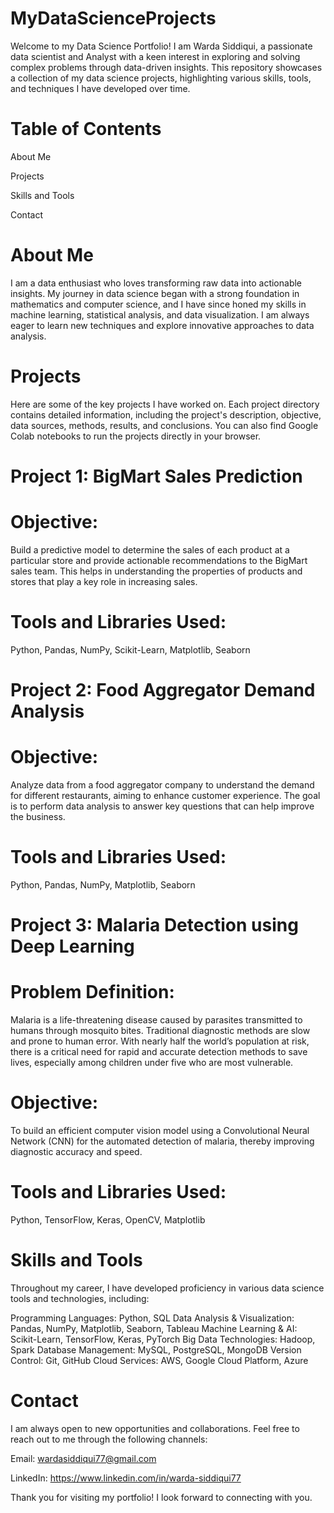 # MyDataScienceProjects
Welcome to my Data Science Portfolio! I am Warda Siddiqui, a passionate data scientist and Analyst with a keen interest in exploring and solving complex problems through data-driven insights. This repository showcases a collection of my data science projects, highlighting various skills, tools, and techniques I have developed over time.

# Table of Contents
About Me

Projects

Skills and Tools

Contact

# About Me
I am a data enthusiast who loves transforming raw data into actionable insights. My journey in data science began with a strong foundation in mathematics and computer science, and I have since honed my skills in machine learning, statistical analysis, and data visualization. I am always eager to learn new techniques and explore innovative approaches to data analysis.

# Projects
Here are some of the key projects I have worked on. Each project directory contains detailed information, including the project's description, objective, data sources, methods, results, and conclusions. You can also find Google Colab notebooks to run the projects directly in your browser.

# Project 1: BigMart Sales Prediction

# Objective: 
Build a predictive model to determine the sales of each product at a particular store and provide actionable recommendations to the BigMart sales team. This helps in understanding the properties of products and stores that play a key role in increasing sales.
# Tools and Libraries Used: 
Python, Pandas, NumPy, Scikit-Learn, Matplotlib, Seaborn

# Project 2: Food Aggregator Demand Analysis

# Objective: 
Analyze data from a food aggregator company to understand the demand for different restaurants, aiming to enhance customer experience. The goal is to perform data analysis to answer key questions that can help improve the business.
# Tools and Libraries Used: 
Python, Pandas, NumPy, Matplotlib, Seaborn

# Project 3: Malaria Detection using Deep Learning

# Problem Definition: 
Malaria is a life-threatening disease caused by parasites transmitted to humans through mosquito bites. Traditional diagnostic methods are slow and prone to human error. With nearly half the world’s population at risk, there is a critical need for rapid and accurate detection methods to save lives, especially among children under five who are most vulnerable.
# Objective: 
To build an efficient computer vision model using a Convolutional Neural Network (CNN) for the automated detection of malaria, thereby improving diagnostic accuracy and speed.
# Tools and Libraries Used: 
Python, TensorFlow, Keras, OpenCV, Matplotlib


# Skills and Tools
Throughout my career, I have developed proficiency in various data science tools and technologies, including:

Programming Languages: Python, SQL
Data Analysis & Visualization: Pandas, NumPy, Matplotlib, Seaborn, Tableau
Machine Learning & AI: Scikit-Learn, TensorFlow, Keras, PyTorch
Big Data Technologies: Hadoop, Spark
Database Management: MySQL, PostgreSQL, MongoDB
Version Control: Git, GitHub
Cloud Services: AWS, Google Cloud Platform, Azure


# Contact
I am always open to new opportunities and collaborations. Feel free to reach out to me through the following channels:

Email: wardasiddiqui77@gmail.com

LinkedIn: https://www.linkedin.com/in/warda-siddiqui77

Thank you for visiting my portfolio! I look forward to connecting with you.
